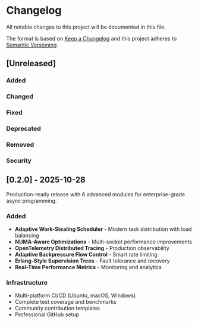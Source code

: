 # Changelog

All notable changes to this project will be documented in this file.

The format is based on [Keep a Changelog](https://keepachangelog.com/en/1.0.0/) and this project adheres to [Semantic Versioning](https://semver.org/spec/v2.0.0.html).

## [Unreleased]

### Added

### Changed

### Fixed

### Deprecated

### Removed

### Security

## [0.2.0] - 2025-10-28

Production-ready release with 6 advanced modules for enterprise-grade async programming.

### Added

- **Adaptive Work-Stealing Scheduler** - Modern task distribution with load balancing
- **NUMA-Aware Optimizations** - Multi-socket performance improvements
- **OpenTelemetry Distributed Tracing** - Production observability
- **Adaptive Backpressure Flow Control** - Smart rate limiting
- **Erlang-Style Supervision Trees** - Fault tolerance and recovery
- **Real-Time Performance Metrics** - Monitoring and analytics

### Infrastructure

- Multi-platform CI/CD (Ubuntu, macOS, Windows)
- Complete test coverage and benchmarks
- Community contribution templates
- Professional GitHub setup
